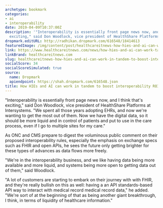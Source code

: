 ```yaml
---
archetype: bookmark
categories:
- ai
- interoperability
date: 2019-04-09T10:37:00Z
description: '"Interoperability is essentially front page news now, and I think that''s
  exciting," said Don Woodlock, vice president of HealthShare Platforms at Intersystems.'
dropmark.editURL: http://radhikan.dropmark.com/616548/18414613
featuredImage: /img/content/post/healthcareitnews-how-hies-and-ai-can-work-in-tandem-to-boost-interoperability-roi.jpg
link: https://www.healthcareitnews.com/news/how-hies-and-ai-can-work-tandem-boost-interoperability-roi
linkBrand: healthcareitnews.com
slug: healthcareitnews-how-hies-and-ai-can-work-in-tandem-to-boost-interoperability-roi
socialScore: 34
socialScoreSimulated: true
source:
  name: Dropmark
  apiendpoint: https://shah.dropmark.com/616548.json
title: How HIEs and AI can work in tandem to boost interoperability ROI
---
```

"Interoperability is essentially front page news now, and I think that's exciting," said Don Woodlock, vice president of HealthShare Platforms at Intersystems. "We spent all those years adopting EHRs, and now we're wanting to get the most out of them. Now we have the digital data, so it should be more liquid and in control of patients and put to use in the care process, even if I go to multiple sites for my care."

As ONC and CMS prepare to digest the voluminous public comment on their proposed interoperability rules, especially the emphasis on exchange specs such as FHIR and open APIs, he sees the future only getting brighter for these types of advances as data flows more freely.

"We're in the interoperability business, and we like having data being more available and more liquid, and systems being more open to getting data out of them," said Woodlock.

"A lot of customers are starting to embark on their journey with with FHIR, and they're really bullish on this as well: having a an API standards-based API way to interact with medical record medical record data," he added. "We're sort of at the beginning of that as being another giant breakthrough, I think, in terms of liquidity of healthcare information."

